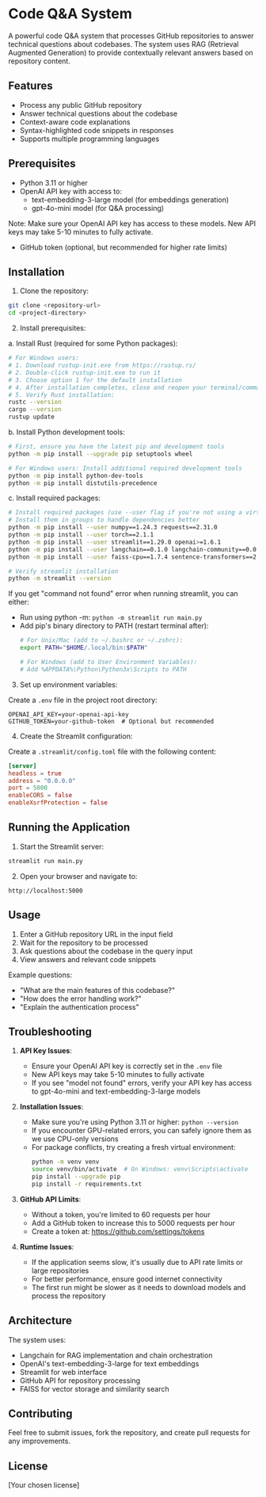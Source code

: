 # Code Q&A System

A powerful code Q&A system that processes GitHub repositories to answer technical questions about codebases. The system uses RAG (Retrieval Augmented Generation) to provide contextually relevant answers based on repository content.

## Features

- Process any public GitHub repository
- Answer technical questions about the codebase
- Context-aware code explanations
- Syntax-highlighted code snippets in responses
- Supports multiple programming languages

## Prerequisites

- Python 3.11 or higher
- OpenAI API key with access to:
  - text-embedding-3-large model (for embeddings generation)
  - gpt-4o-mini model (for Q&A processing)
  
Note: Make sure your OpenAI API key has access to these models. New API keys may take 5-10 minutes to fully activate.
- GitHub token (optional, but recommended for higher rate limits)

## Installation

1. Clone the repository:
```bash
git clone <repository-url>
cd <project-directory>
```

2. Install prerequisites:

a. Install Rust (required for some Python packages):
```bash
# For Windows users:
# 1. Download rustup-init.exe from https://rustup.rs/
# 2. Double-click rustup-init.exe to run it
# 3. Choose option 1 for the default installation
# 4. After installation completes, close and reopen your terminal/command prompt
# 5. Verify Rust installation:
rustc --version
cargo --version
rustup update
```

b. Install Python development tools:
```bash
# First, ensure you have the latest pip and development tools
python -m pip install --upgrade pip setuptools wheel

# For Windows users: Install additional required development tools
python -m pip install python-dev-tools
python -m pip install distutils-precedence
```

c. Install required packages:
```bash
# Install required packages (use --user flag if you're not using a virtual environment)
# Install them in groups to handle dependencies better
python -m pip install --user numpy==1.24.3 requests==2.31.0
python -m pip install --user torch==2.1.1
python -m pip install --user streamlit==1.29.0 openai>=1.6.1
python -m pip install --user langchain==0.1.0 langchain-community==0.0.10 langchain-openai==0.0.2
python -m pip install --user faiss-cpu==1.7.4 sentence-transformers==2.2.2 transformers==4.35.2

# Verify streamlit installation
python -m streamlit --version
```

If you get "command not found" error when running streamlit, you can either:
- Run using python -m: `python -m streamlit run main.py`
- Add pip's binary directory to PATH (restart terminal after):
  ```bash
  # For Unix/Mac (add to ~/.bashrc or ~/.zshrc):
  export PATH="$HOME/.local/bin:$PATH"
  
  # For Windows (add to User Environment Variables):
  # Add %APPDATA%\Python\Python3x\Scripts to PATH
  ```

3. Set up environment variables:

Create a `.env` file in the project root directory:
```env
OPENAI_API_KEY=your-openai-api-key
GITHUB_TOKEN=your-github-token  # Optional but recommended
```

4. Create the Streamlit configuration:

Create a `.streamlit/config.toml` file with the following content:
```toml
[server]
headless = true
address = "0.0.0.0"
port = 5000
enableCORS = false
enableXsrfProtection = false
```

## Running the Application

1. Start the Streamlit server:
```bash
streamlit run main.py
```

2. Open your browser and navigate to:
```
http://localhost:5000
```

## Usage

1. Enter a GitHub repository URL in the input field
2. Wait for the repository to be processed
3. Ask questions about the codebase in the query input
4. View answers and relevant code snippets

Example questions:
- "What are the main features of this codebase?"
- "How does the error handling work?"
- "Explain the authentication process"

## Troubleshooting

1. **API Key Issues**:
   - Ensure your OpenAI API key is correctly set in the `.env` file
   - New API keys may take 5-10 minutes to fully activate
   - If you see "model not found" errors, verify your API key has access to gpt-4o-mini and text-embedding-3-large models

2. **Installation Issues**:
   - Make sure you're using Python 3.11 or higher: `python --version`
   - If you encounter GPU-related errors, you can safely ignore them as we use CPU-only versions
   - For package conflicts, try creating a fresh virtual environment:
     ```bash
     python -m venv venv
     source venv/bin/activate  # On Windows: venv\Scripts\activate
     pip install --upgrade pip
     pip install -r requirements.txt
     ```

3. **GitHub API Limits**:
   - Without a token, you're limited to 60 requests per hour
   - Add a GitHub token to increase this to 5000 requests per hour
   - Create a token at: https://github.com/settings/tokens

4. **Runtime Issues**:
   - If the application seems slow, it's usually due to API rate limits or large repositories
   - For better performance, ensure good internet connectivity
   - The first run might be slower as it needs to download models and process the repository

## Architecture

The system uses:
- Langchain for RAG implementation and chain orchestration
- OpenAI's text-embedding-3-large for text embeddings
- Streamlit for web interface
- GitHub API for repository processing
- FAISS for vector storage and similarity search

## Contributing

Feel free to submit issues, fork the repository, and create pull requests for any improvements.

## License

[Your chosen license]
